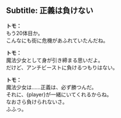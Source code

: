 # 

  
## Subtitle: 正義は負けない
  
**トモ：**  
もう20体目か。  
こんなにも街に危機があふれていたんだね。  
  
**トモ：**  
魔法少女として身が引き締まる思いだよ。  
だけど、アンチビーストに負けるつもりはない。  
  
**トモ：**  
魔法少女は……正義は、必ず勝つんだ。  
それに、{player}が一緒にいてくれるからね。  
なおさら負けられないさ。  
ふふっ。  
